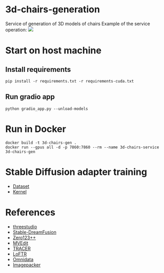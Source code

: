 # 3d-chairs-generation
Service of generation of 3D models of chairs 
Example of the service operation:
![](assets/chairs_gen_demo.gif)

# Start on host machine
## Install requirements
```
pip install -r requirements.txt -r requirements-cuda.txt
```

## Run gradio app 
```
python gradio_app.py --unload-models
```

# Run in Docker 
```
docker build -t 3d-chairs-gen .
docker run --gpus all -d -p 7860:7860 --rm --name 3d-chairs-service 3d-chairs-gen
```

# Stable Diffusion adapter training
- [Dataset](https://www.kaggle.com/datasets/traptrip/text-to-chair/data)
- [Kernel](https://www.kaggle.com/code/traptrip/stablediffusion-lora-text-to-chair)

# References
- [threestudio](https://github.com/threestudio-project/threestudio)
- [Stable-DreamFusion](https://github.com/ashawkey/stable-dreamfusion)
- [Zero123++](https://github.com/SUDO-AI-3D/zero123plus)
- [MVEdit](https://github.com/Lakonik/MVEdit)
- [TRACER](https://github.com/Karel911/TRACER)
- [LoFTR](https://github.com/zju3dv/LoFTR)
- [Omnidata](https://github.com/EPFL-VILAB/omnidata)
- [Imagepacker](https://github.com/theFroh/imagepacker)
